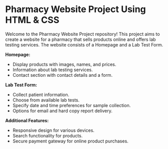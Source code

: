 
# Pharmacy Website Project Using HTML & CSS

Welcome to the Pharmacy Website Project repository! This project aims to create a website for a pharmacy that sells products online and offers lab testing services. The website consists of a Homepage and a Lab Test Form.

 **Homepage:**
  - Display products with images, names, and prices.
  - Information about lab testing services.
  - Contact section with contact details and a form.

 **Lab Test Form:**
  - Collect patient information.
  - Choose from available lab tests.
  - Specify date and time preferences for sample collection.
  - Options for email and hard copy report delivery.

  **Additional Features:**
  - Responsive design for various devices.
  - Search functionality for products.
  - Secure payment gateway for online product purchases.

